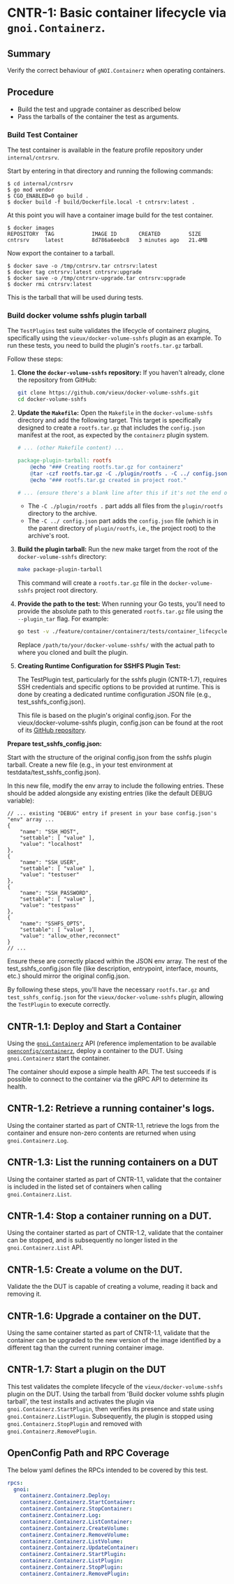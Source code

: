 # CNTR-1: Basic container lifecycle via `gnoi.Containerz`.

## Summary

Verify the correct behaviour of `gNOI.Containerz` when operating containers.

## Procedure

* Build the test and upgrade container as described below
* Pass the tarballs of the container the test as arguments.

### Build Test Container

The test container is available in the feature profile repository under
`internal/cntrsrv`.

Start by entering in that directory and running the following commands:

```shell
$ cd internal/cntrsrv
$ go mod vendor
$ CGO_ENABLED=0 go build .
$ docker build -f build/Dockerfile.local -t cntrsrv:latest .
```

At this point you will have a container image build for the test container.

```shell
$ docker images
REPOSITORY  TAG            IMAGE ID       CREATED         SIZE
cntrsrv     latest         8d786a6eebc8   3 minutes ago   21.4MB
```

Now export the container to a tarball.

```shell
$ docker save -o /tmp/cntrsrv.tar cntrsrv:latest
$ docker tag cntrsrv:latest cntrsrv:upgrade
$ docker save -o /tmp/cntrsrv-upgrade.tar cntrsrv:upgrade
$ docker rmi cntrsrv:latest
```

This is the tarball that will be used during tests.

### Build docker volume sshfs plugin tarball

The `TestPlugins` test suite validates the lifecycle of containerz plugins, specifically using the `vieux/docker-volume-sshfs` plugin as an example. To run these tests, you need to build the plugin's `rootfs.tar.gz` tarball.

Follow these steps:

1.  **Clone the `docker-volume-sshfs` repository:**
    If you haven't already, clone the repository from GitHub:
    ```bash
    git clone https://github.com/vieux/docker-volume-sshfs.git
    cd docker-volume-sshfs
    ```

2.  **Update the `Makefile`:**
    Open the `Makefile` in the `docker-volume-sshfs` directory and add the following target. This target is specifically designed to create a `rootfs.tar.gz` that includes the `config.json` manifest at the root, as expected by the `containerz` plugin system.

    ```makefile
    # ... (other Makefile content) ...

    package-plugin-tarball: rootfs
    	@echo "### Creating rootfs.tar.gz for containerz"
    	@tar -czf rootfs.tar.gz -C ./plugin/rootfs . -C ../ config.json
    	@echo "### rootfs.tar.gz created in project root."

    # ... (ensure there's a blank line after this if it's not the end of the file) ...
    ```
    *   The `-C ./plugin/rootfs .` part adds all files from the `plugin/rootfs` directory to the archive.
    *   The `-C ../ config.json` part adds the `config.json` file (which is in the parent directory of `plugin/rootfs`, i.e., the project root) to the archive's root.

3.  **Build the plugin tarball:**
    Run the new make target from the root of the `docker-volume-sshfs` directory:
    ```bash
    make package-plugin-tarball
    ```
    This command will create a `rootfs.tar.gz` file in the `docker-volume-sshfs` project root directory.

4.  **Provide the path to the test:**
    When running your Go tests, you'll need to provide the absolute path to this generated `rootfs.tar.gz` file using the `--plugin_tar` flag. For example:
    ```bash
    go test -v ./feature/container/containerz/tests/container_lifecycle/... --plugin_tar=/path/to/your/docker-volume-sshfs/rootfs.tar.gz
    ```
    Replace `/path/to/your/docker-volume-sshfs/` with the actual path to where you cloned and built the plugin.

5.  **Creating Runtime Configuration for SSHFS Plugin Test:**
    
    The TestPlugin test, particularly for the sshfs plugin (CNTR-1.7), requires SSH credentials and specific options to be provided at runtime. This is done by creating a dedicated runtime configuration JSON file (e.g., test_sshfs_config.json).

    This file is based on the plugin's original config.json. For the vieux/docker-volume-sshfs plugin, config.json can be found at the root of its [GitHub repository](https://github.com/vieux/docker-volume-sshfs/blob/master/config.json).

**Prepare test_sshfs_config.json:**
    
Start with the structure of the original config.json from the sshfs plugin tarball.
Create a new file (e.g., in your test environment at testdata/test_sshfs_config.json).

In this new file, modify the env array to include the following entries. These should be added alongside any existing entries (like the default DEBUG variable):


    // ... existing "DEBUG" entry if present in your base config.json's "env" array ...
    {
        "name": "SSH_HOST",
        "settable": [ "value" ],
        "value": "localhost"
    },
    {
        "name": "SSH_USER",
        "settable": [ "value" ],
        "value": "testuser"
    },
    {
        "name": "SSH_PASSWORD",
        "settable": [ "value" ],
        "value": "testpass"
    },
    {
        "name": "SSHFS_OPTS",
        "settable": [ "value" ],
        "value": "allow_other,reconnect"
    }
    // ...
Ensure these are correctly placed within the JSON env array. The rest of the test_sshfs_config.json file (like description, entrypoint, interface, mounts, etc.) should mirror the original config.json.

By following these steps, you'll have the necessary `rootfs.tar.gz` and `test_sshfs_config.json` for the `vieux/docker-volume-sshfs` plugin, allowing the `TestPlugin` to execute correctly.

## CNTR-1.1: Deploy and Start a Container

Using the
[`gnoi.Containerz`](https://github.com/openconfig/gnoi/tree/main/containerz) API
(reference implementation to be available
[`openconfig/containerz`](https://github.com/openconfig/containerz), deploy a
container to the DUT. Using `gnoi.Containerz` start the container.

The container should expose a simple health API. The test succeeds if is
possible to connect to the container via the gRPC API to determine its health.

## CNTR-1.2: Retrieve a running container's logs.

Using the container started as part of CNTR-1.1, retrieve the logs from the
container and ensure non-zero contents are returned when using
`gnoi.Containerz.Log`.

## CNTR-1.3: List the running containers on a DUT

Using the container started as part of CNTR-1.1, validate that the container is
included in the listed set of containers when calling `gnoi.Containerz.List`.

## CNTR-1.4: Stop a container running on a DUT.

Using the container started as part of CNTR-1.2, validate that the container can
be stopped, and is subsequently no longer listed in the `gnoi.Containerz.List`
API.

## CNTR-1.5: Create a volume on the DUT.

Validate the the DUT is capable of creating a volume, reading it back
and removing it. 

## CNTR-1.6: Upgrade a container on the DUT.

Using the same container started as part of CNTR-1.1, validate that the container
can be upgraded to the new version of the image identified by a different tag
than the current running container image. 

## CNTR-1.7: Start a plugin on the DUT

This test validates the complete lifecycle of the `vieux/docker-volume-sshfs` plugin on the DUT.
Using the tarball from 'Build docker volume sshfs plugin tarball', the test installs and activates the plugin via `gnoi.Containerz.StartPlugin`, then verifies its presence and state using `gnoi.Containerz.ListPlugin`.
Subsequently, the plugin is stopped using `gnoi.Containerz.StopPlugin` and removed with `gnoi.Containerz.RemovePlugin`.

## OpenConfig Path and RPC Coverage

The below yaml defines the RPCs intended to be covered by this test.

```yaml
rpcs:
  gnoi:
    containerz.Containerz.Deploy:
    containerz.Containerz.StartContainer:
    containerz.Containerz.StopContainer:
    containerz.Containerz.Log:
    containerz.Containerz.ListContainer:
    containerz.Containerz.CreateVolume:
    containerz.Containerz.RemoveVolume:
    containerz.Containerz.ListVolume:
    containerz.Containerz.UpdateContainer:
    containerz.Containerz.StartPlugin:
    containerz.Containerz.ListPlugin:
    containerz.Containerz.StopPlugin:
    containerz.Containerz.RemovePlugin:
```

